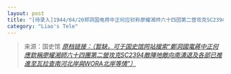 ```yaml
---
layout: post
title: "[待录入]1944/04/20郑洞国电蒋中正何应钦称廖耀湘师六十四团第二营攻克SC2394敌阵地敌向南溃退及各部已推进至瓦拉查南河北岸与WORA北岸等情"
category: "Liao's Tele"
---
```



> 来源：国史馆 [*原档链接：（暂缺，可于国史馆网站搜索“鄭洞國電蔣中正何應欽稱廖耀湘師六十四團第二營攻克SC2394敵陣地敵向南潰退及各部已推進至瓦拉查南河北岸與WORA北岸等情”）*]()
